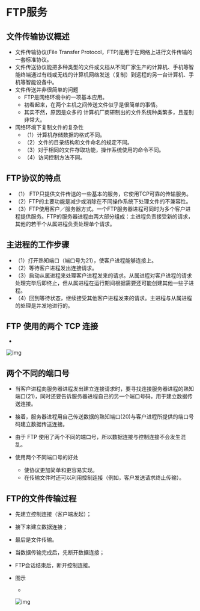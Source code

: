 # FTP服务

## 文件传输协议概述

- 文件传输协议(File Transfer Protocol，FTP)是用于在网络上进行文件传输的一套标准协议。
- 文件传送协议能把多种类型的文件或文档从不同厂家生产的计算机、手机等智能终端通过有线或无线的计算机网络发送（复制）到远程的另一台计算机、手机等智能设备中。
- 文件传送并非很简单的问题
  - FTP是网络环境中的一项基本应用。
  - 初看起来，在两个主机之间传送文件似乎是很简单的事情。
  - 其实不然，原因是众多的  计算机厂商研制出的文件系统种类繁多，且差别非常大。
- 网络环境下复制文件的复杂性
  - （1）计算机存储数据的格式不同。
  - （2）文件的目录结构和文件命名的规定不同。
  - （3）对于相同的文件存取功能，操作系统使用的命令不同。
  - （4）访问控制方法不同。

## FTP协议的特点

- （1） FTP只提供文件传送的一些基本的服务，它使用TCP可靠的传输服务。
- （2）FTP的主要功能是减少或消除在不同操作系统下处理文件的不兼容性。
- （3）FTP使用客户／服务器方式。一个FTP服务器进程可同时为多个客户进程提供服务。FTP的服务器进程由两大部分组成：主进程负责接受新的请求，其他的若干个从属进程负责处理单个请求。

## 主进程的工作步骤

- （1）打开熟知端口（端口号为21），使客户进程能够连接上。
- （2）等待客户进程发出连接请求。
- （3）启动从属进程来处理客户进程发来的请求。从属进程对客户进程的请求处理完毕后即终止，但从属进程在运行期间根据需要还可能创建其他一些子进程。
- （4）回到等待状态，继续接受其他客户进程发来的请求。主进程与从属进程的处理是并发地进行的。

## FTP 使用的两个 TCP 连接

- 

  ![img](https://mubu.com/document_image/3b293be5-e33c-4bcb-a305-047d78783f93-4644403.jpg)

## 两个不同的端口号

- 当客户进程向服务器进程发出建立连接请求时，要寻找连接服务器进程的熟知端口(21)，同时还要告诉服务器进程自己的另一个端口号码，用于建立数据传送连接。
- 接着，服务器进程用自己传送数据的熟知端口(20)与客户进程所提供的端口号码建立数据传送连接。
- 由于 FTP 使用了两个不同的端口号，所以数据连接与控制连接不会发生混乱。

- 使用两个不同端口号的好处 

  - 使协议更加简单和更容易实现。
  - 在传输文件时还可以利用控制连接（例如，客户发送请求终止传输）。


## FTP的文件传输过程

- 先建立控制连接（客户端发起）；

- 接下来建立数据连接；

- 最后是文件传输。

- 当数据传输完成后，先断开数据连接；

- FTP会话结束后，断开控制连接。

- 图示

  - 

    ![img](https://mubu.com/document_image/0f8c8b86-462f-474b-ab95-70a9f6fcd20f-4644403.jpg)